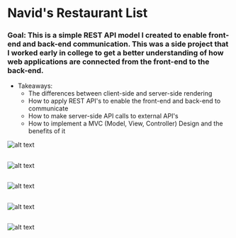 # Navid's Restaurant List

### Goal: This is a simple REST API model I created to enable front-end and back-end communication. This was a side project that I worked early in college to get a better understanding of how web applications are connected from the front-end to the back-end. 
* Takeaways:  
  * The differences between client-side and server-side rendering
  * How to apply REST API's to enable the front-end and back-end to communicate 
  * How to make server-side API calls to external API's
  * How to implement a MVC (Model, View, Controller) Design and the benefits of it

![alt text](https://github.com/pistachionet/my-resturant-list/blob/master/resturant_imgs/Screenshot%20from%202022-06-29%2022-59-31.png?raw=true)

##

![alt text](https://github.com/pistachionet/my-resturant-list/blob/master/resturant_imgs/imageedit_2_8339994587.png?raw=true)

##

![alt text](https://github.com/pistachionet/my-resturant-list/blob/master/resturant_imgs/imageedit_4_9860734714.png?raw=true)

##

![alt text](https://github.com/pistachionet/my-resturant-list/blob/master/resturant_imgs/Screenshot%20from%202022-06-29%2023-00-01.png?raw=true)

##

![alt text](https://github.com/pistachionet/my-resturant-list/blob/master/resturant_imgs/Screenshot%20from%202022-06-29%2023-00-20.png?raw=true)




